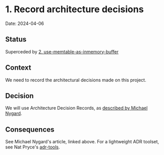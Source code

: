 # 1. Record architecture decisions

Date: 2024-04-06

## Status

Superceded by [2. use-memtable-as-inmemory-buffer](0002-use-memtable-as-inmemory-buffer.md)

## Context

We need to record the architectural decisions made on this project.

## Decision

We will use Architecture Decision Records, as [described by Michael Nygard](http://thinkrelevance.com/blog/2011/11/15/documenting-architecture-decisions).

## Consequences

See Michael Nygard's article, linked above. For a lightweight ADR toolset, see Nat Pryce's [adr-tools](https://github.com/npryce/adr-tools).
